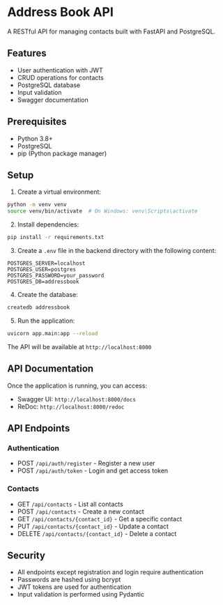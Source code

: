 # Address Book API

A RESTful API for managing contacts built with FastAPI and PostgreSQL.

## Features

- User authentication with JWT
- CRUD operations for contacts
- PostgreSQL database
- Input validation
- Swagger documentation

## Prerequisites

- Python 3.8+
- PostgreSQL
- pip (Python package manager)

## Setup

1. Create a virtual environment:
```bash
python -m venv venv
source venv/bin/activate  # On Windows: venv\Scripts\activate
```

2. Install dependencies:
```bash
pip install -r requirements.txt
```

3. Create a `.env` file in the backend directory with the following content:
```
POSTGRES_SERVER=localhost
POSTGRES_USER=postgres
POSTGRES_PASSWORD=your_password
POSTGRES_DB=addressbook
```

4. Create the database:
```bash
createdb addressbook
```

5. Run the application:
```bash
uvicorn app.main:app --reload
```

The API will be available at `http://localhost:8000`

## API Documentation

Once the application is running, you can access:
- Swagger UI: `http://localhost:8000/docs`
- ReDoc: `http://localhost:8000/redoc`

## API Endpoints

### Authentication
- POST `/api/auth/register` - Register a new user
- POST `/api/auth/token` - Login and get access token

### Contacts
- GET `/api/contacts` - List all contacts
- POST `/api/contacts` - Create a new contact
- GET `/api/contacts/{contact_id}` - Get a specific contact
- PUT `/api/contacts/{contact_id}` - Update a contact
- DELETE `/api/contacts/{contact_id}` - Delete a contact

## Security

- All endpoints except registration and login require authentication
- Passwords are hashed using bcrypt
- JWT tokens are used for authentication
- Input validation is performed using Pydantic 